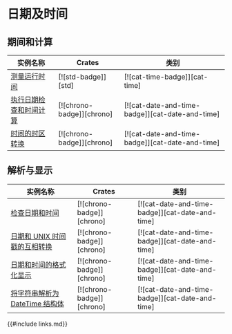 # 日期及时间

<!--
> [datetime.md](https://github.com/rust-lang-nursery/rust-cookbook/blob/master/src/datetime.md)
> <br />
> commit 97dabe59ae705bf6a2aaebbcd1d189ec2a83f98b - 2018.07.11
-->

## 期间和计算

| 实例名称 | Crates | 类别 |
|--------|--------|------------|
| [测量运行时间][ex-measure-elapsed-time] | [![std-badge]][std] | [![cat-time-badge]][cat-time] |
| [执行日期检查和时间计算][ex-datetime-arithmetic] | [![chrono-badge]][chrono] | [![cat-date-and-time-badge]][cat-date-and-time] |
| [时间的时区转换][ex-convert-datetime-timezone] | [![chrono-badge]][chrono] | [![cat-date-and-time-badge]][cat-date-and-time] |

## 解析与显示

| 实例名称 | Crates | 类别 |
|--------|--------|------------|
| [检查日期和时间][ex-examine-date-and-time] | [![chrono-badge]][chrono] | [![cat-date-and-time-badge]][cat-date-and-time] |
| [日期和 UNIX 时间戳的互相转换][ex-convert-datetime-timestamp] | [![chrono-badge]][chrono] | [![cat-date-and-time-badge]][cat-date-and-time] |
| [日期和时间的格式化显示][ex-format-datetime] | [![chrono-badge]][chrono] | [![cat-date-and-time-badge]][cat-date-and-time] |
| [将字符串解析为 DateTime 结构体][ex-parse-datetime] | [![chrono-badge]][chrono] | [![cat-date-and-time-badge]][cat-date-and-time] |

[ex-measure-elapsed-time]: datetime/duration.md#测量运行时间
[ex-datetime-arithmetic]: datetime/duration.md#执行日期检查和时间计算
[ex-convert-datetime-timezone]: datetime/duration.md#时间的时区转换

[ex-examine-date-and-time]: datetime/parse.md#检查日期和时间
[ex-convert-datetime-timestamp]: datetime/parse.md#日期和-unix-时间戳的互相转换
[ex-format-datetime]: datetime/parse.md#日期和时间的格式化显示
[ex-parse-datetime]: datetime/parse.md#将字符串解析为-datetime-结构体

{{#include links.md}}
